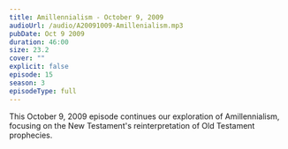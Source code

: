 ```yaml
---
title: Amillennialism - October 9, 2009
audioUrl: /audio/A20091009-Amillenialism.mp3
pubDate: Oct 9 2009
duration: 46:00
size: 23.2
cover: ""
explicit: false
episode: 15
season: 3
episodeType: full
---
```


This October 9, 2009 episode continues our exploration of Amillennialism, focusing on the New Testament's reinterpretation of Old Testament prophecies.
